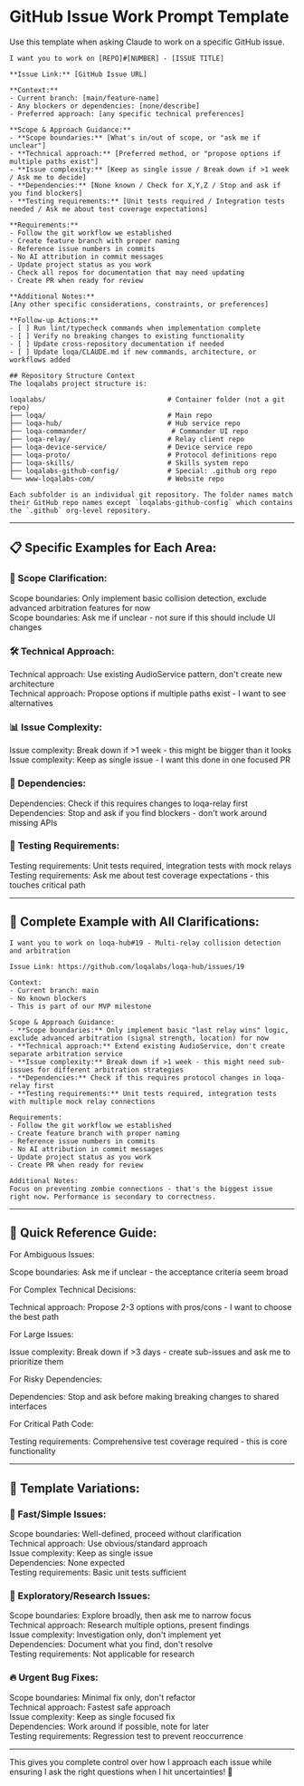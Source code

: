 # GitHub Issue Work Prompt Template

Use this template when asking Claude to work on a specific GitHub issue.


```
I want you to work on [REPO]#[NUMBER] - [ISSUE TITLE]

**Issue Link:** [GitHub Issue URL]

**Context:**
- Current branch: [main/feature-name]
- Any blockers or dependencies: [none/describe]
- Preferred approach: [any specific technical preferences]

**Scope & Approach Guidance:**
- **Scope boundaries:** [What's in/out of scope, or "ask me if unclear"]
- **Technical approach:** [Preferred method, or "propose options if multiple paths exist"]
- **Issue complexity:** [Keep as single issue / Break down if >1 week / Ask me to decide]
- **Dependencies:** [None known / Check for X,Y,Z / Stop and ask if you find blockers]
- **Testing requirements:** [Unit tests required / Integration tests needed / Ask me about test coverage expectations]

**Requirements:**
- Follow the git workflow we established
- Create feature branch with proper naming
- Reference issue numbers in commits
- No AI attribution in commit messages
- Update project status as you work
- Check all repos for documentation that may need updating
- Create PR when ready for review

**Additional Notes:**
[Any other specific considerations, constraints, or preferences]

**Follow-up Actions:**
- [ ] Run lint/typecheck commands when implementation complete
- [ ] Verify no breaking changes to existing functionality
- [ ] Update cross-repository documentation if needed
- [ ] Update loqa/CLAUDE.md if new commands, architecture, or workflows added

## Repository Structure Context
The loqalabs project structure is:

loqalabs/                              # Container folder (not a git repo)
├── loqa/                              # Main repo
├── loqa-hub/                          # Hub service repo  
├── loqa-commander/                     # Commander UI repo
├── loqa-relay/                        # Relay client repo
├── loqa-device-service/               # Device service repo
├── loqa-proto/                        # Protocol definitions repo
├── loqa-skills/                       # Skills system repo
├── loqalabs-github-config/            # Special: .github org repo
└── www-loqalabs-com/                  # Website repo

Each subfolder is an individual git repository. The folder names match their GitHub repo names except `loqalabs-github-config` which contains the `.github` org-level repository.
```
---

## 📋 Specific Examples for Each Area:

### 🎯 Scope Clarification:

Scope boundaries: Only implement basic collision detection, exclude advanced arbitration features for now  
Scope boundaries: Ask me if unclear - not sure if this should include UI changes

### 🛠️ Technical Approach:

Technical approach: Use existing AudioService pattern, don't create new architecture  
Technical approach: Propose options if multiple paths exist - I want to see alternatives

### 📊 Issue Complexity:

Issue complexity: Break down if >1 week - this might be bigger than it looks  
Issue complexity: Keep as single issue - I want this done in one focused PR

### 🔗 Dependencies:

Dependencies: Check if this requires changes to loqa-relay first  
Dependencies: Stop and ask if you find blockers - don't work around missing APIs

### 🧪 Testing Requirements:

Testing requirements: Unit tests required, integration tests with mock relays  
Testing requirements: Ask me about test coverage expectations - this touches critical path

---

## 🎯 Complete Example with All Clarifications:

```
I want you to work on loqa-hub#19 - Multi-relay collision detection and arbitration

Issue Link: https://github.com/loqalabs/loqa-hub/issues/19

Context:
- Current branch: main
- No known blockers
- This is part of our MVP milestone

Scope & Approach Guidance:
- **Scope boundaries:** Only implement basic "last relay wins" logic, exclude advanced arbitration (signal strength, location) for now
- **Technical approach:** Extend existing AudioService, don't create separate arbitration service
- **Issue complexity:** Break down if >1 week - this might need sub-issues for different arbitration strategies
- **Dependencies:** Check if this requires protocol changes in loqa-relay first
- **Testing requirements:** Unit tests required, integration tests with multiple mock relay connections

Requirements:
- Follow the git workflow we established
- Create feature branch with proper naming
- Reference issue numbers in commits
- No AI attribution in commit messages
- Update project status as you work
- Create PR when ready for review

Additional Notes:
Focus on preventing zombie connections - that's the biggest issue right now. Performance is secondary to correctness.
```

---

## 🔧 Quick Reference Guide:

For Ambiguous Issues:

Scope boundaries: Ask me if unclear - the acceptance criteria seem broad

For Complex Technical Decisions:

Technical approach: Propose 2-3 options with pros/cons - I want to choose the best path

For Large Issues:

Issue complexity: Break down if >3 days - create sub-issues and ask me to prioritize them

For Risky Dependencies:

Dependencies: Stop and ask before making breaking changes to shared interfaces

For Critical Path Code:

Testing requirements: Comprehensive test coverage required - this is core functionality

---

## 🎯 Template Variations:

### 🚀 Fast/Simple Issues:

Scope boundaries: Well-defined, proceed without clarification  
Technical approach: Use obvious/standard approach  
Issue complexity: Keep as single issue  
Dependencies: None expected  
Testing requirements: Basic unit tests sufficient

### 🤔 Exploratory/Research Issues:

Scope boundaries: Explore broadly, then ask me to narrow focus  
Technical approach: Research multiple options, present findings  
Issue complexity: Investigation only, don't implement yet  
Dependencies: Document what you find, don't resolve  
Testing requirements: Not applicable for research

### 🔥 Urgent Bug Fixes:

Scope boundaries: Minimal fix only, don't refactor  
Technical approach: Fastest safe approach  
Issue complexity: Keep as single focused fix  
Dependencies: Work around if possible, note for later  
Testing requirements: Regression test to prevent reoccurrence

---

This gives you complete control over how I approach each issue while ensuring I ask the right questions when I hit uncertainties! 🎯